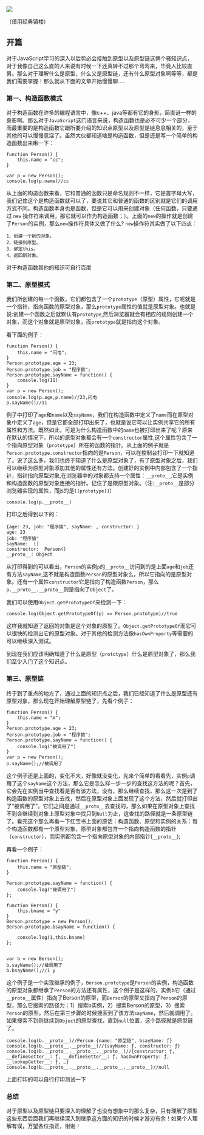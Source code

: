
![](https://user-gold-cdn.xitu.io/2019/7/17/16bfddda5305714c?w=488&h=590&f=png&s=151722)



（借用经典镇楼）

## 开篇
对于JavaScript学习的深入以后势必会接触到原型以及原型链这俩个骚知识点，对于我像自己这么直的人来说有时候一下还真转不过那个弯弯来，毕竟人比较直男。那么对于理解什么是原型，什么又是原型链，还有什么原型对象啊等等，都是我们需要掌握！那么就从下面的文章开始慢慢聊…..

### 第一、构造函数模式
对于构造函数在许多的编程语言中，像c++、java等都有它的身影，简直谜一样的身影啊。那么对于`JavaScript`这门语言来说，构造函数也是必不可少一个部分，而最重要的是构造函数它跟所要介绍的知识点原型以及原型是链息息相关的，至于其他的可以慢慢意淫了。虽然大伙都知道啥是构造函数，但是还是写一个简单的构造函数出来瞅一下：
```
function Person() {
    this.name = "cc";
}

var p = new Person();
console.log(p.name)//cc
```
从上面的构造函数来看，它和普通的函数只是命名规则不一样，它是首字母大写，我们记住这个是构造函数就可以了，要说其它和普通的函数的区别就是它们的调用方式不同。构造函数本身也是函数，但是它可以用来创建对象（任何函数，只要通过 `new` 操作符来调用，那它就可以作为构造函数；）。上面的`new`的操作就是创建了`Person`的实例，那么`new`操作符具体又做了什么? `new`操作符其实做了以下四点：
```
1、创建一个新的对象。
2、链接到原型。
3、绑定this。
4、返回新对象。
```
对于构造函数其他的知识可自行百度

### 第二、原型模式
我们所创建的每一个函数，它们都包含了一个`prototype`（原型）属性，它呢就是一个指针，指向函数的原型对象，那么`prototype`属性的值就是原型对象。也就是说:创建一个函数之后就默认有`prototype`,然后浏览器就会有相应的规则创建一个对象，而这个对象就是原型对象，而`prototype`就是指向这个对象。

看下面的例子：
```
function Person() {
    this.name = "闪电";
}
Person.prototype.age = 23;
Person.prototype.job = "程序猿";
Person.prototype.sayName = function() {
    console.log(11)
}
var p = new Person();
console.log(p.age,p.name)//23,闪电
p.sayName()//11
```
例子中打印了`age`和`name`以及`sayName`，我们在构造函数中定义了`name`而在原型对象中定义了`age`，但是它都全部打印出来了，也就是说它可以让实例共享它的所有属性和方法。既然如此，可是为什么构造函数中的`name`也被打印出来了呢？原来在默认的情况下，所以的原型对象都会有一个`constructor`属性,这个属性包含了一个指向原型对象（`prototype`）所在的函数的指针。从上面的例子就是`Person.prototype.constructor`指向的是`Person`，可以在控制台打印一下就知道了。说了这么多，我们也终于知道了什么是原型对象了，有了原型对象之后，我们可以继续为原型对象添加其他的属性还有方法。创建好的实例中内部包含了一个指针，指针指向原型对象,在浏览器中的对象都支持一个属性：`__proto__`,它是实例和构造函数的原型对象连接的指针。记住了是跟原型对象。（注:`__proto__`是部分浏览器实现的属性，而js的是`[[prototype]]`）

```
console.log(p.__proto__)
```
打印之后得到以下的：
```
{age: 23, job: "程序猿", sayName: , constructor: }
age: 23
job: "程序猿"
sayName:  ()
constructor:  Person()
__proto__: Object
```
从打印得到的可以看出，`Person`的实例`p`的`__proto__`访问到的是上面`age`和`job`还有方法`sayName`,这不就是构造函数`Person`的原型对象么，所以它指向的是原型对象。还有一个属性`constructor`它是指向了构造函数`Person`，那么`p.__proto__.__proto__`则是指向了`Object`了。

我们可以使用`Object.getPrototypeOf`来检测一下：
```
console.log(Object.getPrototypeOf(p) == Person.prototype)//true
```
这样我就知道了返回的对象是这个对象的原型了。`Object.getPrototypeOf`而它可以很快的检测出它的原型对象。对于其他的检测方法像`hasOwnProperty`等需要的可以继续深入测试。

到现在我们应该明确知道了什么是原型（`prototype`）什么是原型对象了，那么我们至少入门了这个知识点。

### 第三、原型链
终于到了重点的地方了，通过上面的知识点之后，我们已经知道了什么是原型还有原型对象，那么现在开始理解原型链了，先看个例子：
```
function Person() {
    this.name = "m";
}
Person.prototype.age = 23;
Person.prototype.job = "程序猿";
Person.prototype.sayName = function() {
    console.log("被调用了")
}
var p = new Person();
p.sayName();//被调用了
```
这个例子还是上面的，变化不大，好像就没变化，先来个简单的看看先，实例`p`调用了这个`sayName`这个方法，那么它是怎么样一步一步的查找这方法的呢？首先，它会先在实例当中查找看是否有该方法，没有，那么继续查找，那么这一次是到了构造函数的原型对象上去找，然后在原型对象上面发现了这个方法，然后就打印出了“被调用了”。它们之间是通过`__proto__`去查找的，那么如果在原型对象上查找不到会继续到对象上原型对象中找只到`Null`为止，这查找的路径就是一条原型链了。看完这个那么再看一下红宝书上面的原话：构造函数、原型和实例的关系：每个构造函数都有一个原型对象，原型对象都包含一个指向构造函数的指针（`constructor`），而实例都包含一个指向原型对象的内部指针(`__proto__`);

再看一个例子：
```
function Person() {
    this.name = "原型链";
}

Person.prototype.sayName = function() {
    console.log("被调用了")
};

function Berson() {
    this.bname = "y"
}
Berson.prototype = new Person();
Berson.prototype.bsayName = function() {
    
    console.log(1,this.bname)
};


var b = new Berson();
b.sayName();//被调用了
b.bsayName();//1 y
```
这个例子是一个实现继承的例子，`Berson.prototype`是`Person`的实例，构造函数的原型对象都继承了`Person`的方法还有属性，这个例子是这样的，实例b它（通过`__proto__`属性）指向了Berson的原型，而`Berson`的原型又指向了`Person`的原型，那么它搜索的路径为：1）搜索b实例，2）搜索Berson的原型，3）搜索`Person`的原型。然后在第三步骤的时候搜索到了该方法`sayName`，然后就调用了。如果搜索不到则继续到`Object`的原型查找，直到`null`位置，这个路径就是原型链了。
```
console.log(b.__proto__)//Person {name: "原型链", bsayName: ƒ}
console.log(b.__proto__.__proto__)//{sayName: ƒ, constructor: ƒ}
console.log(b.__proto__.__proto__.__proto__)//{constructor: ƒ, __defineGetter__: ƒ, __defineSetter__: ƒ, hasOwnProperty: ƒ, __lookupGetter__: ƒ, …}
console.log(b.__proto__.__proto__.__proto__.__proto__)//null
```
上面打印的可以自行打印测试一下
### 总结
对于原型以及原型链只要深入的理解了也没有想象中的那么复杂，只有理解了原型这些东西后面我们再继续深入到继承这方面的知识的时候才游刃有余！如果个人理解有误，万望各位指正，谢谢！
